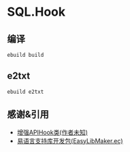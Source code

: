 # SQL.Hook

## 编译

```shell
ebuild build
```

## e2txt

```shell
ebuild e2txt
```

## 感谢&引用

- [增强APIHook类(作者未知)](https://www.eyuyan.la/post/5393.html)
- [易语言支持库开发包(EasyLibMaker.ec)](https://github.com/SalHe/elang-lib-sdk)